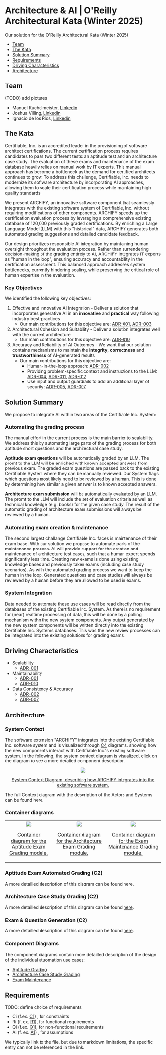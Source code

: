 # Architecture & AI | O'Reilly Architectural Kata (Winter 2025)

Our solution for the O'Reilly Architectural Kata (Winter 2025)

- [Team](#team)
- [The Kata](#introduction)
- [Solution Summary](#summary)
- [Requirements](#requirements)
- [Driving Characteristics](#characteristics)
- [Architecture](#architecture)

## Team

(TODO) add pictures

- Manuel Kuchelmeister, [Linkedin](https://www.linkedin.com/in/m-kuchelmeister)
- Joshua Villing, [Linkedin](https://www.linkedin.com/in/joshua-villing-931078130)
- Ignacio de los Rios, [Linkedin](https://www.linkedin.com/in/ignacio-de-los-rios-ruiz-713150162)

## The Kata

Certifiable, Inc. is an accredited leader in the provisioning of software architect certifications. The current certification process requires candidates to pass two different tests: an aptitude test and an architecture case study. The evaluation of these exams and maintenance of the exam database heavily relies on manual work by IT experts. This manual approach has become a bottleneck as the demand for certified architects continues to grow. To address this challenge, Certifiable, Inc. needs to modernize its software architecture by incorporating AI approaches, allowing them to scale their certification process while maintaining high quality standards.

We present ARCHIFY, an innovative software component that seamlessly integrates with the existing software system of Certifiable, Inc. without requiring modifications of other components. ARCHIFY speeds up the certification evaluation process by leveraging a comprehensive existing database of 120,000 previously graded certifications. By enriching a Large Language Model (LLM) with this "historical" data, ARCHIFY generates both automated grading suggestions and detailed candidate feedback.

Our design prioritizes responsible AI integration by maintaining human oversight throughout the evaluation process. Rather than surrendering decision-making of the grading entirely to AI, ARCHIFY integrates IT experts as "human in the loop", ensuring accuracy and accountability in the certification assessment. This balanced approach addresses system bottlenecks, currently hindering scaling, while preserving the critical role of human expertise in the evaluation.

### Key Objectives

We identified the following key objectives:

1. Effective and Innovative AI Integration - Deliver a solution that incorporates generative AI in an **innovative** and **practical** way following industry best-practices
    * Our main contributions for this objective are: [ADR-001](/assets/adr/ADR-001-ai-use-cases.md), [ADR-003](/assets/adr/ADR-003-model.md)
2. Architectural Cohesion and Suitability - Deliver a solution integrates well with the current architecture
    * Our main contributions for this objective are: [ADR-010](/assets/adr/ADR-010-system-integration.md)
3. Accuracy and Reliability of AI Outcomes -  We want that our solution contains mechanisms to maintain the **integrity**, **correctness** and **trustworthiness** of AI-generated results
    * Our main contributions for this objective are:
        * Human-in-the-loop approach: [ADR-002](assets/adr/ADR-002-human-in-the-loop.md)
        * Providing problem-specific context and instructions to the LLM: [ADR-004](assets/adr/ADR-004-provide-context-for-llm.md), [ADR-011](assets/adr/ADR-011-data-aggregation-for-rag.md), [ADR-012](assets/adr/ADR-012-knowhow-base.md)
        * Use input and output guardrails to add an additional layer of security: [ADR-005](assets/adr/ADR-005-aptitude-test-input-guradrails.md), [ADR-007](assets/adr/ADR-007-structured-output.md)

## Solution Summary

We propose to integrate AI within two areas of the Certifiable Inc. System: 

### Automating the grading process

The manual effort in the current process is the main barrier to scalability. 
We address this by automating large parts of the grading process for both aptitude short questions and the architectural case study. 

**Aptitude exam questions** will be automatically graded by an LLM. 
The promt to the LLM will be enriched with known accepted answers from previous exam. 
The graded exam questions are passed back to the existing Certifiable System where they can be manually reviewed. 
Our System flags which questions most likely need to be reviewed by a human. 
This is done by determining how similar a given answer is to known accepted answers. 

**Architecture exam submission** will be automatically evaluated by an LLM. 
The promt to the LLM will include the set of evaluation criteria as well as technical knowledge (e.g. books) for the given case study. 
The result of the automatic grading of architecture exam submissions will always be reviewed by a human. 

### Automating exam creation & maintenance

The second largest challange Certifiable Inc. faces is maintenance of their exam base. 
With our solution we propose to automate parts of the maintenance process. 
AI will provide support for the creation and maintenance of architecture test cases, such that a human expert spends significantly less time. Creating new exams is done using existing knowledge bases and previously taken exams (including case study scenarios).
As with the automated grading process we want to keep the human in the loop. Generated questions and case studies will always be reviewed by a human before they are allowed to be used in exams.

### System Integration

Data needed to automate these use cases will be read directly from the databases of the existing Certifiable Inc. System. 
As there is no requirement for (near) realtime processing of data, this will be done by a polling mechanism withn the new system components. 
Any output generated by the new system components will be written directly into the existing Certifiable Inc. Systems databases. 
This was the new review processes can be integrated into the existing solutions for grading exams. 


## Driving Characteristics

* Scalability
    * [ADR-001](/assets/adr/ADR-001-ai-use-cases.md)
* Maintainability
    * [ADR-001](/assets/adr/ADR-001-ai-use-cases.md)
    * [ADR-010](/assets/adr/ADR-010-system-integration.md)
* Data Consistency & Accuracy
    * [ADR-002](/assets/adr/ADR-002-human-in-the-loop.md)
    * [ADR-007](/assets/adr/ADR-007-structured-output.md)

## Architecture

### System Context

The software extension "ARCHIFY" integrates into the existing Certifiable Inc. software system and is visualized through [C4](https://c4model.com/) diagrams. showing how the new components interact with Certifiable Inc.'s existing software system. In the following, the system context diagram is visualized, click on the diagram to see a more detailed component description.

<div style="text-align: center">
  <a href="./assets/diagrams/C01-SystemContext.md">
      <img src="./assets/diagrams/structurizr-1-SystemContext-001.png">
      <p>System Context Diagram, describing how ARCHIFY integrates into the existing software system.</p>
  </a>
</div>

The full Context diagram with the description of the Actors and Systems can be found [here](/assets/diagrams/C01-SystemContext.md).

### Container diagrams
<table>
  <tr>
    <td align="center">
      <a href="./assets/diagrams/C02-AptitudeContainer.md">
        <img src="./assets/diagrams/structurizr-1-Container-Aptitude-Grading.png">
        <p>Container diagram for the Aptitude Exam Grading module.</p>
      </a>
    </td>
    <td align="center">
      <a href="./assets/diagrams/C02-ArchitectureContainer.md">
        <img src="./assets/diagrams/structurizr-1-Container-Aptitude-Grading.png">
        <p>Container diagram for the Architecture Exam Grading module.</p>
      </a>
    </td>
    <td align="center">
      <a href="./assets/diagrams/C02-MaintenanceContainer.md">
        <img src="./assets/diagrams/structurizr-1-Container-Aptitude-Grading.png">
        <p>Container diagram for the Exam Maintenance Grading module.</p>
      </a>
    </td>
  </tr>
</table>

### Aptitude Exam Automated Grading (C2)

A more detailled description of this diagram can be found [here](/assets/diagrams/C02-AptitudeContainer.md).

### Architecture Case Study Grading (C2)

A more detailled description of this diagram can be found [here](/assets/diagrams/C02-ArchitectureContainer.md).

### Exam & Question Generation (C2)

A more detailled description of this diagram can be found [here](/assets/diagrams/C02-MaintenanceContainer.md).

### Component Diagrams

The component diagrams contain more detailled description of the design of the individual atuomation use cases: 

* [Aptitude Grading](/assets/diagrams/C03-AptitudeComponents.md)
* [Architecture Case Study Grading](/assets/diagrams/C03-ArchitectureComponents.md)
* [Exam Maintenance](/assets/diagrams/C03-MaintenanceComponents.md)

## Requirements

TODO: define choice of requirements

- Ci (f.ex. [C1](/01-requirements/requirements-and-assumptions.md)) , for constraints
- Ri (f. ex. [R1](/01-requirements/requirements-and-assumptions.md)), for functional requirements
- Qi (f.ex. [Q1](/01-requirements/requirements-and-assumptions.md)), for non-functional requirements
- Ai (f. ex. [A1](/01-requirements/requirements-and-assumptions.md)) , for assumptions

We typically link to the file, but due to markdown limitations, the specific entry can not be referenced in the link.
